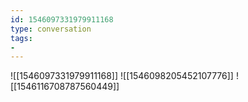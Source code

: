 ```yaml
---
id: 1546097331979911168
type: conversation
tags:
- 
---
```

![[1546097331979911168]]
![[1546098205452107776]]
![[1546116708787560449]]

